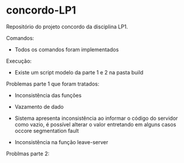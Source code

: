 # concordo-LP1
Repositório do projeto concordo da disciplina LP1.

Comandos:
- Todos os comandos foram implementados

Execução:
- Existe um script modelo da parte 1 e 2 na pasta build

Problemas parte 1 que foram tratados:
- Inconsistência das funções
- Vazamento de dado

- Sistema apresenta inconsistência ao informar o código do servidor como vazio, é possível alterar o valor entretando em alguns casos occore segmentation fault
- Inconsistência na função leave-server

Problmas parte 2: